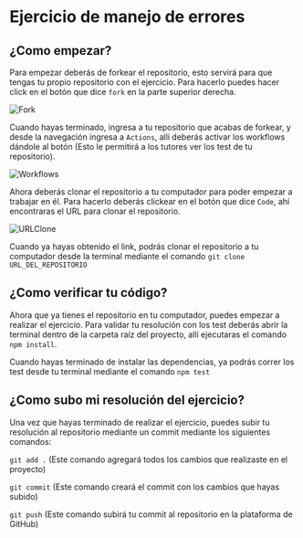 # Ejercicio de manejo de errores

## ¿Como empezar?

Para empezar deberás de forkear el repositorio, esto servirá para que tengas tu propio repositorio con el ejercicio. Para hacerlo puedes hacer click en el botón que dice `fork` en la parte superior derecha.

![Fork](https://i.imgur.com/WyCANjv.png?1)

Cuando hayas terminado, ingresa a tu repositorio que acabas de forkear, y desde la navegación ingresa a `Actions`, allí deberás activar los workflows dándole al botón (Esto le permitirá a los tutores ver los test de tu repositorio).

![Workflows](https://i.imgur.com/2VJex1q.png?1)

Ahora deberás clonar el repositorio a tu computador para poder empezar a trabajar en él. Para hacerlo deberás clickear en el botón que dice `Code`, ahí encontraras el URL para clonar el repositorio.

![URLClone](https://i.imgur.com/bzTh0OL.png)

Cuando ya hayas obtenido el link, podrás clonar el repositorio a tu computador desde la terminal mediante el comando `git clone URL_DEL_REPOSITORIO`

## ¿Como verificar tu código?

Ahora que ya tienes el repositorio en tu computador, puedes empezar a realizar el ejercicio. Para validar tu resolución con los test deberás abrir la terminal dentro de la carpeta raíz del proyecto, allí ejecutaras el comando `npm install`.

Cuando hayas terminado de instalar las dependencias, ya podrás correr los test desde tu terminal mediante el comando `npm test`

## ¿Como subo mi resolución del ejercicio?

Una vez que hayas terminado de realizar el ejercicio, puedes subir tu resolución al repositorio mediante un commit mediante los siguientes comandos:

`git add .` (Este comando agregará todos los cambios que realizaste en el proyecto)

`git commit` (Este comando creará el commit con los cambios que hayas subido)

`git push` (Este comando subirá tu commit al repositorio en la plataforma de GitHub)
